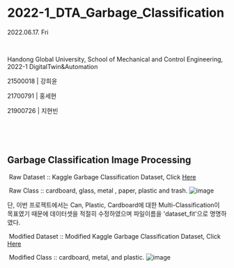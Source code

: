 # 2022-1_DTA_Garbage_Classification

2022.06.17. Fri

​	

Handong Global University, School of Mechanical and Control Engineering, 2022-1 DigitalTwin&Automation

21500018 | 강희윤

21700791 | 홍세현

21900726 | 지현빈

​	

​	

## Garbage Classification Image Processing
  
​ Raw Dataset	:: Kaggle Garbage Classification Dataset, Click [Here](https://github.com/Hongsehyun/2022_1_DigitalTwin_Automation/blob/main/Project%20%232/2.%20Garbage_Classification_ImageProcessing/dataset.zip)
  
​	Raw Class		:: cardboard, glass, metal , paper, plastic and trash.
                ![image](https://user-images.githubusercontent.com/84533279/174222867-df0cf686-f110-457b-9e28-ffaa8bc6f916.png)
  
  
단, 이번 프로젝트에서는 Can, Plastic, Cardboard에 대한 Multi-Classification이 목표였기 때문에 데이터셋을 적절히 수정하였으며 파일이름을 'dataset_fit'으로 명명하였다.

​ Modified Dataset	:: Modified Kaggle Garbage Classification Dataset, Click [Here](https://github.com/Hongsehyun/2022_1_DigitalTwin_Automation/blob/main/Project%20%232/2.%20Garbage_Classification_ImageProcessing/dataset_fit.zip)
  
​	Modified Class		:: cardboard, metal, and plastic.
                      ![image](https://user-images.githubusercontent.com/84533279/174222867-df0cf686-f110-457b-9e28-ffaa8bc6f916.png)
  
  
  


